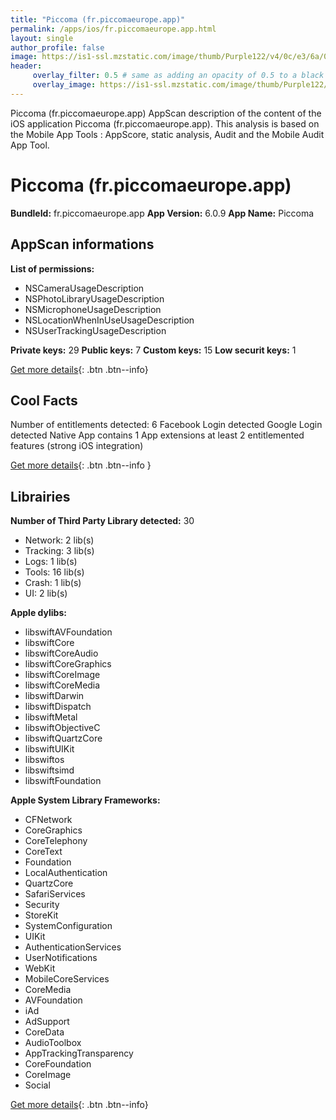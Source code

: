 ```yaml
---
title: "Piccoma (fr.piccomaeurope.app)"
permalink: /apps/ios/fr.piccomaeurope.app.html
layout: single
author_profile: false
image: https://is1-ssl.mzstatic.com/image/thumb/Purple122/v4/0c/e3/6a/0ce36a06-434f-850c-708a-c8d8eb90a54d/AppIcon-0-0-1x_U007emarketing-0-0-0-2-0-0-sRGB-0-0-0-GLES2_U002c0-512MB-85-220-0-0.png/512x512bb.jpg
header: 
     overlay_filter: 0.5 # same as adding an opacity of 0.5 to a black background
     overlay_image: https://is1-ssl.mzstatic.com/image/thumb/Purple122/v4/0c/e3/6a/0ce36a06-434f-850c-708a-c8d8eb90a54d/AppIcon-0-0-1x_U007emarketing-0-0-0-2-0-0-sRGB-0-0-0-GLES2_U002c0-512MB-85-220-0-0.png/512x512bb.jpg
---
```

Piccoma (fr.piccomaeurope.app) AppScan description of the content of the iOS application Piccoma (fr.piccomaeurope.app). This analysis is based on the Mobile App Tools : AppScore, static analysis, Audit and the Mobile Audit App Tool.

# Piccoma (fr.piccomaeurope.app)

**BundleId:** fr.piccomaeurope.app
**App Version:** 6.0.9
**App Name:** Piccoma


## AppScan informations 

**List of permissions:** 
- NSCameraUsageDescription
- NSPhotoLibraryUsageDescription
- NSMicrophoneUsageDescription
- NSLocationWhenInUseUsageDescription
- NSUserTrackingUsageDescription
  
  
**Private keys:** 29
**Public keys:** 7
**Custom keys:** 15
**Low securit keys:** 1
  
[Get more details](/pricing.html){: .btn .btn--info}

## Cool Facts

Number of entitlements detected: 6
Facebook Login detected
Google Login detected
Native App
contains 1 App extensions
at least 2 entitlemented features (strong iOS integration)
  
[Get more details](/pricing.html){: .btn .btn--info }

## Librairies 
**Number of Third Party Library detected:** 30
- Network: 2 lib(s)
- Tracking: 3 lib(s)
- Logs: 1 lib(s)
- Tools: 16 lib(s)
- Crash: 1 lib(s)
- UI: 2 lib(s)


**Apple dylibs:**
- libswiftAVFoundation
- libswiftCore
- libswiftCoreAudio
- libswiftCoreGraphics
- libswiftCoreImage
- libswiftCoreMedia
- libswiftDarwin
- libswiftDispatch
- libswiftMetal
- libswiftObjectiveC
- libswiftQuartzCore
- libswiftUIKit
- libswiftos
- libswiftsimd
- libswiftFoundation


**Apple System Library Frameworks:**
- CFNetwork
- CoreGraphics
- CoreTelephony
- CoreText
- Foundation
- LocalAuthentication
- QuartzCore
- SafariServices
- Security
- StoreKit
- SystemConfiguration
- UIKit
- AuthenticationServices
- UserNotifications
- WebKit
- MobileCoreServices
- CoreMedia
- AVFoundation
- iAd
- AdSupport
- CoreData
- AudioToolbox
- AppTrackingTransparency
- CoreFoundation
- CoreImage
- Social


  
[Get more details](/pricing.html){: .btn .btn--info}

